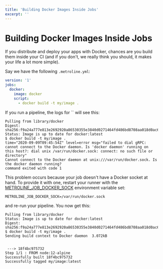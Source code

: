 ```yaml
---
title: 'Building Docker Images Inside Jobs'
excerpt: ''
---
```


# Building Docker Images Inside Jobs

If you distribute and deploy your apps with Docker, chances are you build them inside your CI (and if you don't, we really think you should, it makes your life a lot more simple).

Say we have the following `.metroline.yml`:

<div class="code-group" data-props='{ "lineNumbers": ["true"] }'>

```yaml
version: '1'
jobs:
  docker:
    image: docker
    script:
      - docker build -t my/image .
```

</div>

If you run a pipeline, the logs for `` will see this:

<div class="code-group" data-props='{ "lineNumbers": ["true"] }'>

```shell-session
Pulling from library/docker
Digest: sha256:f9a24a777e813e2692920a86530355e3840d0271464fd486bd8708aa018d0ac6
Status: Image is up to date for docker:latest
$ docker build -t my/image .
time="2020-09-09T09:45:54Z" level=error msg="failed to dial gRPC: cannot connect to the Docker daemon. Is 'docker daemon' running on this host?: dial unix /var/run/docker.sock: connect: no such file or directory"
Cannot connect to the Docker daemon at unix:///var/run/docker.sock. Is the docker daemon running?
command exited with code 1
```

</div>

This problem occurs because your job doesn't have a Docker socket at hand. To provide it with one, restart your runner with the [METROLINE_JOB_DOCKER_SOCK](/docs/environment-reference/runner#metroline_job_docker_sock) environment variable set:

<div class="code-group" data-props='{ "lineNumbers": ["true"] }'>

```dotenv
METROLINE_JOB_DOCKER_SOCK=/var/run/docker.sock
```

</div>

and re-run your pipeline. You now get this:

<div class="code-group" data-props='{ "lineNumbers": ["true"] }'>

```shell-session
Pulling from library/docker
Status: Image is up to date for docker:latest
Digest: sha256:f9a24a777e813e2692920a86530355e3840d0271464fd486bd8708aa018d0ac6
$ docker build -t my/image .
Sending build context to Docker daemon  3.072kB


 ---> 18f4bc975732
Step 1/1 : FROM node:12-alpine
Successfully built 18f4bc975732
Successfully tagged my/image:latest
```

</div>

